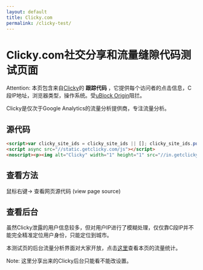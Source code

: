 ```yaml
---
layout: default
title: Clicky.com
permalink: /clicky-test/
---
```


# Clicky.com社交分享和流量缝隙代码测试页面

Attention: 本页包含来自[Clicky](https://clicky.com)的 **跟踪代码** ，它提供每个访问者的点击信息，C段IP地址，浏览器类型，操作系统。受[uBlock Origin](https://github.com/gorhill/uBlock)阻拦。

Clicky是仅次于Google Analytics的流量分析提供商，专注流量分析。

## 源代码

```html
<script>var clicky_site_ids = clicky_site_ids || []; clicky_site_ids.push(101232323);</script>
<script async src="//static.getclicky.com/js"></script>
<noscript><p><img alt="Clicky" width="1" height="1" src="//in.getclicky.com/101232323ns.gif" /></p></noscript>
```
## 查看方法
鼠标右键-> 查看网页源代码 (view page source)

## 查看后台
虽然Clicky泄露的用户信息较多，但对用户IP进行了模糊处理，仅仅靠C段IP并不能完全精准定位用户身份，只能定位到城市。

本测试页的后台流量分析界面对大家开放，点击[这里](http://clicky.com/?site_id=101232323&sitekey=0672abda48dec488)查看本页的流量统计。

Note: 这里分享出来的Clicky后台只能看不能改设置。

<script>var clicky_site_ids = clicky_site_ids || []; clicky_site_ids.push(101232323);</script>
<script async src="//static.getclicky.com/js"></script>
<noscript><p><img alt="Clicky" width="1" height="1" src="//in.getclicky.com/101232323ns.gif" /></p></noscript>
